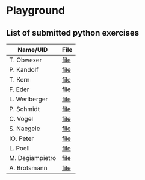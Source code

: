 # Playground

## List of submitted python exercises 


| Name/UID      | File                               |
|---------------|------------------------------------|
| T. Obwexer    | [file](python_ex1/Ex_1_Obwexer.py) |
| P. Kandolf    | [file](python_ex1/kandolf.py)      |
| T. Kern       | [file](python_ex1/test-tk.txt)     |
| F. Eder       | [file](python_ex1/ederfl.py)       |
| L. Werlberger | [file](python_ex1/Werlberger.py)   |
| P. Schmidt    | [file](python_ex1/schmipeter.py)   |
| C. Vogel      | [file](python_ex1/chrisv.py)   |
| S. Naegele    | [file](python_ex1/solutuon_ex1_naegle.py)|
| IO. Peter     | [file](python_ex1/io-peter.py)     |
| L. Poell      | [file](python_ex1/exercises1_lennypoell.py)|
| M. Degiampietro | [file](python_ex1/degiampietro.py) |
| A. Brotsmann  | [file](python_ex1/1_2_Ex_TonyMCI.py) |